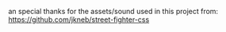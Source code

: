 an special thanks for the assets/sound used in this project from:
https://github.com/jkneb/street-fighter-css